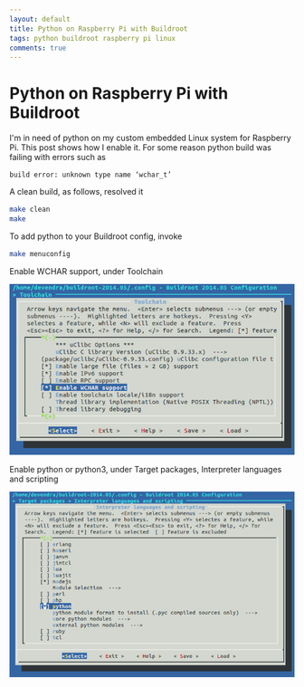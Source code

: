 ```yaml
---
layout: default
title: Python on Raspberry Pi with Buildroot
tags: python buildroot raspberry pi linux
comments: true
---
```

# Python on Raspberry Pi with Buildroot

I'm in need of python on my custom embedded Linux system for Raspberry Pi. This post shows how I enable it. For some reason python build was failing with errors such as

```text
build error: unknown type name ‘wchar_t’
```

A clean build, as follows, resolved it

```bash
make clean
make
```

To add python to your Buildroot config, invoke

```bash
make menuconfig
```

Enable WCHAR support, under Toolchain

![WCHAR support](/assets/img/buildroot-toolchain-wchar.png)

Enable python or python3, under Target packages, Interpreter languages and scripting

![Python](/assets/img/buildroot-packages-python.png)
